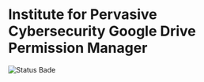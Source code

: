 # Institute for Pervasive Cybersecurity Google Drive Permission Manager

![Status Bade](https://github.com/<OWNER>/<REPOSITORY>/actions/workflows/<WORKFLOW_FILE>/badge.svg)

